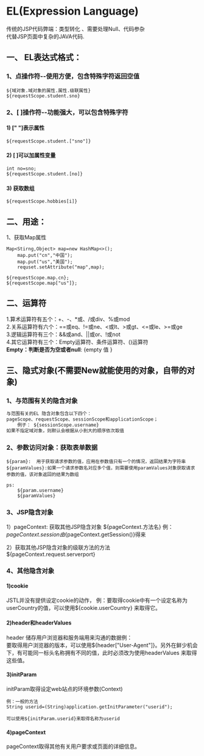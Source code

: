





# EL(Expression Language)

传统的JSP代码弊端：类型转化 、需要处理Null、代码参杂 <br/>
代替JSP页面中复杂的JAVA代码.

## 一、 EL表达式格式： 
### 1、点操作符--使用方便，包含特殊字符返回空值
```
${域对象.域对象的属性.属性.级联属性}
${requestScope.student.sno}
```


### 2、[ ]操作符--功能强大，可以包含特殊字符

#### 1) [" "]表示属性
```
${requestScope.student.["sno"]}
```
#### 2) [ ]可以加属性变量
```
int no=sno;
${requestScope.student.[no]}
```
####  3) 获取数组
```
${requestScope.hobbies[i]}
```


## 二、用途：

1、获取Map属性
```
Map<Stirng,Object> map=new HashMap<>();
    map.put("cn","中国");
    map.put("us","美国");
    requset.setAttribute("map",map);
    
${requestScope.map.cn};
${requestScope.map["us"]};
```


## 二、运算符

1.算术运算符有五个：+、-、*或、/或div、%或mod <br/>
2.关系运算符有六个：==或eq、!=或ne、<或lt、>或gt、<=或le、>=或ge<br/>
3.逻辑运算符有三个：&&或and、||或or、!或not<br/>
4.其它运算符有三个：Empty运算符、条件运算符、()运算符<br/>
**Empty：判断是否为空或者null**:
​{empty  值 }



## 三、隐式对象(不需要New就能使用的对象，自带的对象)

### 1、与范围有关的隐含对象
```xml
与范围有关的EL 隐含对象包含以下四个：
pageScope、requestScope、sessionScope和applicationScope；
    例子： ${sessionScope.username}
如果不指定域对象，则默认会根据从小到大的顺序依次取值
```

### 2、参数访问对象：获取表单数据
```
${param}:  用于获取请求参数的值，应用在参数值只有一个的情况，返回结果为字符串
${paramValues}:如果一个请求参数名对应多个值，则需要使用paramValues对象获取请求参数的值，该对象返回的结果为数组

ps: 
	${param.username}
    ${paramValues}
```

### 3、JSP隐含对象
1）pageContext:  获取其他JSP隐含对象 
${pageContext.方法名}
例： ${pageContext.session} 由${pageContext.getSession()}得来



2）获取其他JSP隐含对象的级联方法的方法
	${pageContext.request.serverport}



### 4、其他隐含对象

#### **1)cookie**   <br/>

JSTL并没有提供设定cookie的动作，
例：要取得cookie中有一个设定名称为userCountry的值，可以使用${cookie.userCountry} 来取得它。<br/>

#### **2)header和headerValues**<br/>

header 储存用户浏览器和服务端用来沟通的数据例：<br/>
要取得用户浏览器的版本，可以使用${header["User-Agent"]}。另外在鲜少机会下，有可能同一标头名称拥有不同的值，此时必须改为使用headerValues 来取得这些值。<br/>

#### **3)initParam**<br/>

initParam取得设定web站点的环境参数(Context)<br/>

```
例：一般的方法
String userid=(String)application.getInitParameter("userid");

可以使用${initParam.userid}来取得名称为userid
```
#### **4)pageContex**t<br>

pageContext取得其他有关用户要求或页面的详细信息。<br/>